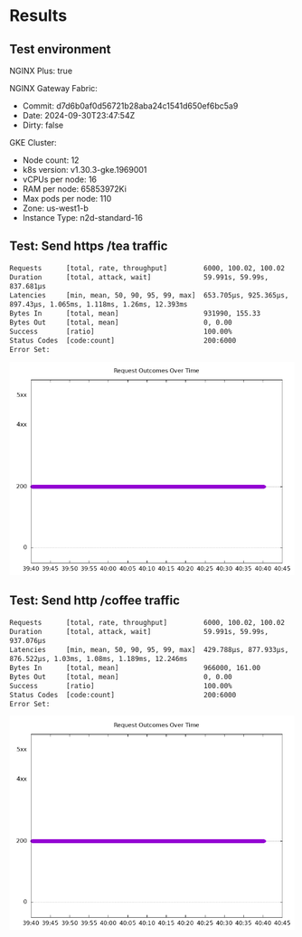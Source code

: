 # Results

## Test environment

NGINX Plus: true

NGINX Gateway Fabric:

- Commit: d7d6b0af0d56721b28aba24c1541d650ef6bc5a9
- Date: 2024-09-30T23:47:54Z
- Dirty: false

GKE Cluster:

- Node count: 12
- k8s version: v1.30.3-gke.1969001
- vCPUs per node: 16
- RAM per node: 65853972Ki
- Max pods per node: 110
- Zone: us-west1-b
- Instance Type: n2d-standard-16

## Test: Send https /tea traffic

```text
Requests      [total, rate, throughput]         6000, 100.02, 100.02
Duration      [total, attack, wait]             59.991s, 59.99s, 837.681µs
Latencies     [min, mean, 50, 90, 95, 99, max]  653.705µs, 925.365µs, 897.43µs, 1.065ms, 1.118ms, 1.26ms, 12.393ms
Bytes In      [total, mean]                     931990, 155.33
Bytes Out     [total, mean]                     0, 0.00
Success       [ratio]                           100.00%
Status Codes  [code:count]                      200:6000  
Error Set:
```

![https-plus.png](https-plus.png)

## Test: Send http /coffee traffic

```text
Requests      [total, rate, throughput]         6000, 100.02, 100.02
Duration      [total, attack, wait]             59.991s, 59.99s, 937.076µs
Latencies     [min, mean, 50, 90, 95, 99, max]  429.788µs, 877.933µs, 876.522µs, 1.03ms, 1.08ms, 1.189ms, 12.246ms
Bytes In      [total, mean]                     966000, 161.00
Bytes Out     [total, mean]                     0, 0.00
Success       [ratio]                           100.00%
Status Codes  [code:count]                      200:6000  
Error Set:
```

![http-plus.png](http-plus.png)
